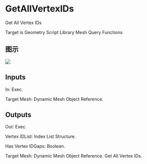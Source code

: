 # GetAllVertexIDs

Get All Vertex IDs

Target is Geometry Script Library Mesh Query Functions

## 图示

![]($-20221218-19114353.png)

## Inputs

In: Exec.

Target Mesh: Dynamic Mesh Object Reference.  

## Outputs

Out: Exec.

Vertex IDList: Index List Structure.

Has Vertex IDGaps: Boolean.

Target Mesh: Dynamic Mesh Object Reference. Get All Vertex IDs.

